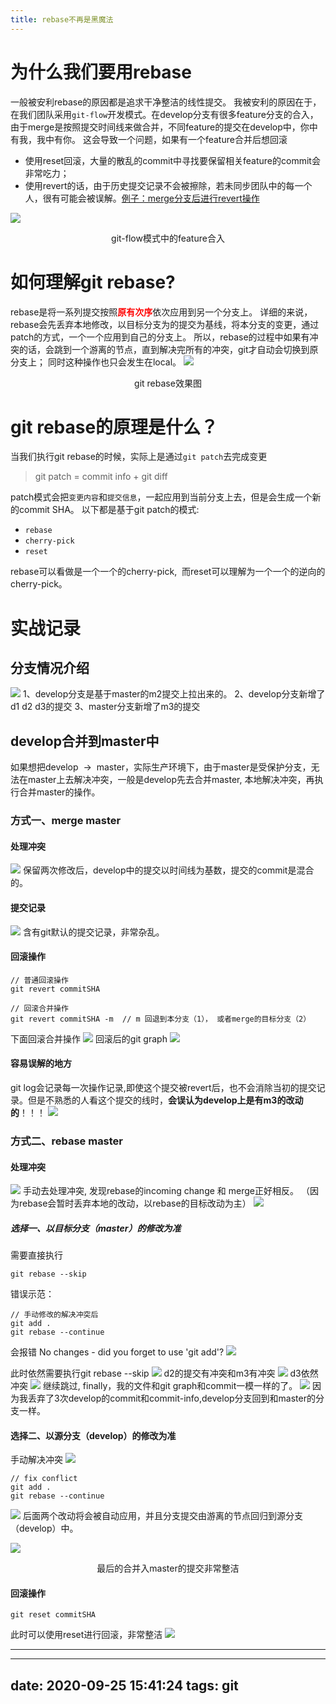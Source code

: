 ```yaml
---
title: rebase不再是黑魔法
---
```

# 为什么我们要用rebase
一般被安利rebase的原因都是追求干净整洁的线性提交。
我被安利的原因在于，在我们团队采用`git-flow`开发模式。在develop分支有很多feature分支的合入，由于merge是按照提交时间线来做合并，不同feature的提交在develop中，你中有我，我中有你。
这会导致一个问题，如果有一个feature合并后想回滚
- 使用reset回滚，大量的散乱的commit中寻找要保留相关feature的commit会非常吃力；
- 使用revert的话，由于历史提交记录不会被擦除，若未同步团队中的每一个人，很有可能会被误解。[例子：merge分支后进行revert操作](#容易误解的地方)

![](git-flow.png)
<center>git-flow模式中的feature合入</center>

# 如何理解git rebase?
rebase是将一系列提交按照<font color="red">**原有次序**</font>依次应用到另一个分支上。
详细的来说，rebase会先丢弃本地修改，以目标分支为的提交为基线，将本分支的变更，通过patch的方式，一个一个应用到自己的分支上。
所以，rebase的过程中如果有冲突的话，会跳到一个游离的节点，直到解决完所有的冲突，git才自动会切换到原分支上； 同时这种操作也只会发生在local。
![](rebase-init.svg)
<center>git rebase效果图</center>


# git rebase的原理是什么？
当我们执行git rebase的时候，实际上是通过`git patch`去完成变更
> git patch =  commit info + git diff 

patch模式会把`变更内容`和`提交信息`，一起应用到当前分支上去，但是会生成一个新的commit SHA。
以下都是基于git patch的模式:
- `rebase`
- `cherry-pick`
- `reset`


rebase可以看做是一个一个的cherry-pick,  而reset可以理解为一个一个的逆向的cherry-pick。


# 实战记录
## 分支情况介绍
![](rebase01.png)
1、develop分支是基于master的m2提交上拉出来的。
2、develop分支新增了 d1 d2 d3的提交
3、master分支新增了m3的提交

## develop合并到master中
如果想把develop  →  master，实际生产环境下，由于master是受保护分支，无法在master上去解决冲突，一般是develop先去合并master, 本地解决冲突，再执行合并master的操作。

### 方式一、merge master

#### 处理冲突
![](rebase02.png)
保留两次修改后，develop中的提交以时间线为基数，提交的commit是混合的。

#### 提交记录
![](rebase03.png)
含有git默认的提交记录，非常杂乱。
#### 回滚操作
```
// 普通回滚操作
git revert commitSHA

// 回滚合并操作
git revert commitSHA -m  // m 回退到本分支（1）， 或者merge的目标分支（2）
```
下面回滚合并操作
![](rebase04.png)
回滚后的git graph
![](rebase05.png)
#### 容易误解的地方
git log会记录每一次操作记录,即使这个提交被revert后，也不会消除当初的提交记录。但是不熟悉的人看这个提交的线时，**会误认为develop上是有m3的改动的**！！！
![](rebase06.png)

### 方式二、rebase master
#### 处理冲突
![](rebase07.png)
手动去处理冲突, 发现rebase的incoming change 和 merge正好相反。 （因为rebase会暂时丢弃本地的改动，以rebase的目标改动为主）
![](rebase08.png)
##### 选择一、以目标分支（master）的修改为准
需要直接执行

```
git rebase --skip
```

错误示范：
```
// 手动修改的解决冲突后
git add .
git rebase --continue
```
会报错 No changes - did you forget to use 'git add'? 
![](rebase09.png)

此时依然需要执行git rebase --skip
![](rebase10.png)
d2的提交有冲突和m3有冲突
![](rebase11.png)
d3依然冲突
![](rebase12.png)
继续跳过, finally，我的文件和git graph和commit一模一样的了。
![](rebase13.png)
因为我丢弃了3次develop的commit和commit-info,develop分支回到和master的分支一样。

#### 选择二、以源分支（develop）的修改为准
手动解决冲突
![](rebase14.png)

```
// fix conflict 
git add .
git rebase --continue

```
![](rebase15.png)
后面两个改动将会被自动应用，并且分支提交由游离的节点回归到源分支（develop）中。

![](rebase16.png)
<center>最后的合并入master的提交非常整洁</center>

#### 回滚操作
```
git reset commitSHA
```

此时可以使用reset进行回滚，非常整洁
![](rebase18.png)

---
---
date: 2020-09-25 15:41:24
tags: git
---
